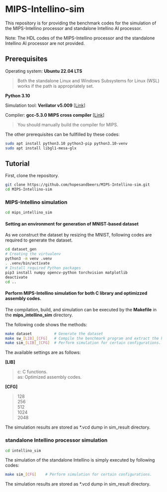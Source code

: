 # MIPS-Intellino-sim
This repository is for providing the benchmark codes for the simulation of the MIPS-Intellino processor and standalone Intellino AI processor.

Note: The HDL codes of the MIPS-Intellino processor and the standalone Intellino AI processor are not provided.


## Prerequisites
Operating system: <b>Ubuntu 22.04 LTS</b>
> Both the standalone Linux and Windows Subsystems for Linux (WSL) works if the path is appropriately set.

<b>Python 3.10</b>

Simulation tool: <b>Verilator v5.009</b> [[Link]](https://verilator.org/guide/latest/install.html)

Compiler: <b>gcc-5.3.0 MIPS cross compiler</b> [[Link]](https://ftp.gnu.org/gnu/gcc/gcc-5.3.0/)
> You should manually build the compiler for MIPS.

The other prerequisites can be fullfilled by these codes:

``` bash
sudo apt install python3.10 python3-pip python3.10-venv
sudo apt install libgl1-mesa-glx
```

## Tutorial

First, clone the repository.

```bash
git clone https://github.com/hopesandbeers/MIPS-Intellino-sim.git
cd MIPS-Intellino-sim
```

### MIPS-Intellino simulation

```bash
cd mips_intellino_sim
```

#### Setting an environment for generation of MNIST-based dataset

As we construct the dataset by resizing the MNIST, following codes are required to generate the dataset.

```bash
cd dataset_gen
# Creating the virtualenv
python3 -m venv .venv
. .venv/bin/activate
# Install required Python packages
pip3 install numpy opencv-python torchvision matplotlib
deactivate
cd ..
```
#### Perform MIPS-Intellino simulation for both C library and optimizzed assembly codes.

The compilation, build, and simulation can be executed by the <b>Makefile</b> in the <b>mips_intellino_sim</b> directory.

The following code shows the methods:

```bash
make dataset          # Generate the dataset
make sw_[LIB]_[CFG]   # Compile the benchmark program and extract the hex file for simulation.
make sim_[LIB]_[CFG]  # Perform simulation for certain configurations.
```
The available settings are as follows:

<b>[LIB]</b>
> c:  C functions. <br> as: Optimized assembly codes.

<b>[CFG]</b>
> 128 <br> 256 <br> 512 <br> 1024 <br> 2048

The simulation results are stored as *.vcd dump in sim_result directory.

### standalone Intellino processor simulation

```bash
cd intellino_sim
```

The simulation of the standalone Intellino is simply executed by following codes:

```bash
make sim_[CFG]    # Perform simulation for certain configurations.
```

The simulation results are stored as *.vcd dump in sim_result directory.
